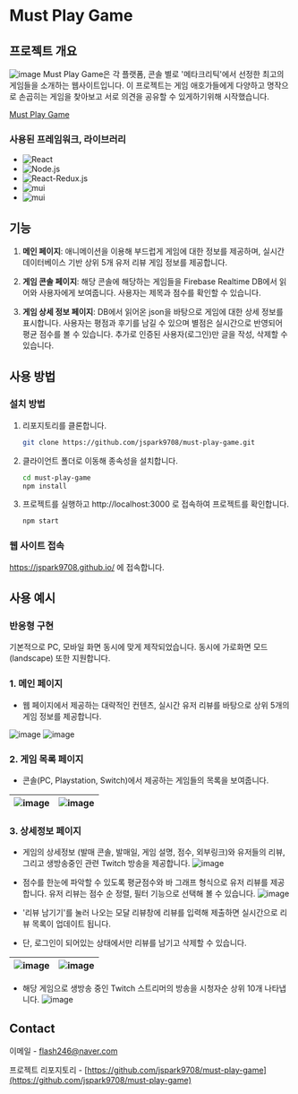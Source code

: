 # Must Play Game

## 프로젝트 개요

![image](https://github.com/jspark9708/Best-README-Template/assets/55075290/fea374b3-2ede-4668-b564-ccf6b23ef00a)
Must Play Game은 각 플랫폼, 콘솔 별로 '메타크리틱'에서 선정한 최고의 게임들을 소개하는 웹사이트입니다. 이 프로젝트는 게임 애호가들에게 다양하고 명작으로 손곱히는 게임을 찾아보고 서로 의견을 공유할 수 있게하기위해 시작했습니다.

[Must Play Game](https://jspark9708.github.io/)



### 사용된 프레임워크, 라이브러리

* ![React](https://img.shields.io/badge/react-444444?style=for-the-badge&logo=react)
* ![Node.js](https://img.shields.io/badge/Node.js-444444?style=for-the-badge&logo=node.js)
* ![React-Redux.js](https://img.shields.io/badge/React--Redux-444444?style=for-the-badge&logo=redux)
* ![mui](https://img.shields.io/badge/Material--UI-444444?style=for-the-badge&logo=mui)
* ![mui](https://img.shields.io/badge/twitch--API-444444?style=for-the-badge&logo=twitch)

## 기능

1. **메인 페이지**: 애니메이션을 이용해 부드럽게 게임에 대한 정보를 제공하며,
                    실시간 데이터베이스 기반 상위 5개 유저 리뷰 게임 정보를 제공합니다.
   
2. **게임 콘솔 페이지**: 해당 콘솔에 해당하는 게임들을 Firebase Realtime DB에서 읽어와 사용자에게 보여줍니다.
                         사용자는 제목과 점수를 확인할 수 있습니다.
3. **게임 상세 정보 페이지**: DB에서 읽어온 json을 바탕으로 게임에 대한 상세 정보를 표시합니다. 사용자는 평점과 후기를 남길 수 있으며 별점은 실시간으로 반영되어 평균 점수를 볼 수 있습니다. 추가로 인증된 사용자(로그인)만 글을 작성, 삭제할 수 있습니다.



## 사용 방법

### 설치 방법

1. 리포지토리를 클론합니다.
   ```bash
   git clone https://github.com/jspark9708/must-play-game.git

2. 클라이언트 폴더로 이동해 종속성을 설치합니다.
   ```bash
   cd must-play-game
   npm install

3. 프로젝트를 실행하고 http://localhost:3000 로 접속하여 프로젝트를 확인합니다.
   ```bash
   npm start

### 웹 사이트 접속

https://jspark9708.github.io/ 에 접속합니다.


## 사용 예시

### 반응형 구현

기본적으로 PC, 모바일 화면 동시에 맞게 제작되었습니다.
동시에 가로화면 모드(landscape) 또한 지원합니다.

### 1. 메인 페이지

 - 웹 페이지에서 제공하는 대략적인 컨텐츠, 실시간 유저 리뷰를 바탕으로 상위 5개의 게임 정보를 제공합니다.

![image](https://github.com/jspark9708/Best-README-Template/assets/55075290/b1aa46e7-fbad-4cfe-97e4-26b437827089)
![image](https://github.com/jspark9708/Best-README-Template/assets/55075290/f1917f0b-e15e-4fb9-926f-a4c16ee5430b)


### 2. 게임 목록 페이지

 - 콘솔(PC, Playstation, Switch)에서 제공하는 게임들의 목록을 보여줍니다.

![image](https://github.com/jspark9708/Best-README-Template/assets/55075290/1ccadff3-a799-48e7-901b-1c148b60a8f8) | ![image](https://github.com/jspark9708/Best-README-Template/assets/55075290/056534b7-16de-45d8-a10a-e04196b7097f)
--- | ---


### 3. 상세정보 페이지

 - 게임의 상세정보 (발매 콘솔, 발매일, 게임 설명, 점수, 외부링크)와 유저들의 리뷰, 그리고 생방송중인 관련 Twitch 방송을 제공합니다.
![image](https://github.com/jspark9708/Best-README-Template/assets/55075290/2ef6f1d4-33ce-4816-a6ba-50a6c5856761)

 - 점수를 한눈에 파악할 수 있도록 평균점수와 바 그래프 형식으로 유저 리뷰를 제공합니다.
유저 리뷰는 점수 순 정렬, 필터 기능으로 선택해 볼 수 있습니다.
![image](https://github.com/jspark9708/Best-README-Template/assets/55075290/e456ab44-d7f6-4aff-976b-fa6a9555a014)

 - '리뷰 남기기'를 눌러 나오는 모달 리뷰창에 리뷰를 입력해 제출하면 실시간으로 리뷰 목록이 업데이트 됩니다.
 - 단, 로그인이 되어있는 상태에서만 리뷰를 남기고 삭제할 수 있습니다.

![image](https://github.com/jspark9708/Best-README-Template/assets/55075290/ff4abfd7-7768-463e-9270-efbbfdb5d4ae) | ![image](https://github.com/jspark9708/Best-README-Template/assets/55075290/2b987107-6e51-4290-b78a-3edea26a64b1)
--- | ---

 - 해당 게임으로 생방송 중인 Twitch 스트리머의 방송을 시청자순 상위 10개 나타냅니다.
![image](https://github.com/jspark9708/Best-README-Template/assets/55075290/e8495903-ad54-4901-bec8-998839654fcf)



## Contact

이메일 - flash246@naver.com

프로젝트 리포지토리 - [https://github.com/jspark9708/must-play-game](https://github.com/jspark9708/must-play-game)
